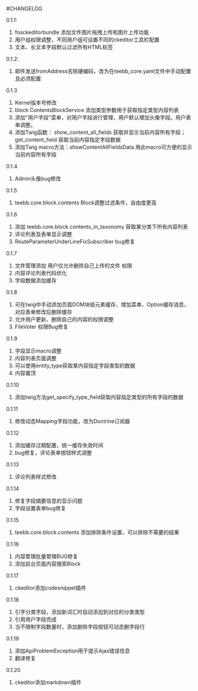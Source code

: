 #CHANGELOG

0.1.1:  
1. fosckeditorbundle 添加文件图片拖拽上传和图片上传功能
2. 用户组权限调整，不同用户组可设置不同的ckeditor工具栏配置
3. 文本、长文本字段默认过滤所有HTML标签

0.1.2: 
1. 邮件发送fromAddress去除硬编码，改为在teebb_core.yaml文件中手动配置且必须配置

0.1.3
1. Kernel版本号修改
2. block ContentsBlockService 添加类型参数用于获取指定类型内容列表
3. 添加"用户字段"菜单，对用户字段进行管理，用户默认增加头像字段。用户表单调整。
4. 添加Twig函数： show_content_all_fields 获取并显示当前内容所有字段；get_content_field 获取当前内容指定字段数据
5. 添加Twig macro方法：showContentAllFieldsData 用此macro可方便的显示当前内容所有字段

0.1.4
1. Admin头像bug修改

0.1.5
1. teebb.core.block.contents Block调整过滤条件，自由度更高

0.1.6
1. 添加 teebb.core.block.contents_in_taxonomy 获取某分类下所有内容列表
2. 评论列表及表单显示调整
3. RouteParameterUnderLineFixSubscriber bug修复

0.1.7
1. 文件管理添加 用户仅允许删除自己上传的文件 权限
2. 内容评论列表代码优化
3. 字段数据添加缓存

0.1.8
1. 可在twig中手动添加页面DOM块级元素缓存，增加菜单、Option缓存消息，对应表单修改后删除缓存
2. 允许用户更新、删除自己的内容的权限调整
3. FileVoter 权限Bug修复

0.1.9
1. 字段显示macro调整
2. 内容列表页面调整
3. 可以使用entity_type获取某内容指定字段类型的数据
4. 内容置顶

0.1.10
1. 添加twig方法get_specify_type_field获取内容指定类型的所有字段的数据

0.1.11
1. 修改动态Mapping字段功能，改为Doctrine订阅器

0.1.12
1. 添加缓存过期配置，统一缓存失效时间
2. bug修复，评论表单按钮样式调整

0.1.13
1. 评论列表样式修改

0.1.14  
1. 修复字段摘要信息的显示问题
2. 字段设置表单bug修复

0.1.15
1. teebb.core.block.contents 添加排除条件设置，可以排除不需要的结果

0.1.16
1. 内容管理批量管理BUG修复
2. 添加前台页面内容搜索Block

0.1.17
1. ckeditor添加codesnippet插件

0.1.18
1. 引字分类字段，添加新词汇时自动添加到对应的分类类型
2. 引用用户字段完成
2. 当不限制字段数量时，添加删除字段按钮可动态删字段行

0.1.19
1. 添加ApiProblemException用于提示Ajax错误信息
2. 翻译修复

0.1.20
1. ckeditor添加markdown插件